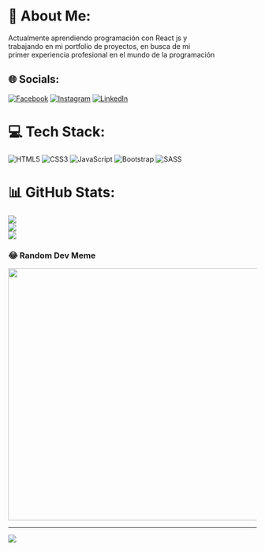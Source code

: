 # 💫 About Me:
Actualmente aprendiendo programación con React js y<br>trabajando en mi portfolio de proyectos, en busca de mi <br>primer experiencia profesional en el mundo de la programación


## 🌐 Socials:
[![Facebook](https://img.shields.io/badge/Facebook-%231877F2.svg?logo=Facebook&logoColor=white)](https://facebook.com/LeandroMartínez) [![Instagram](https://img.shields.io/badge/Instagram-%23E4405F.svg?logo=Instagram&logoColor=white)](https://instagram.com/leandrogastoon) [![LinkedIn](https://img.shields.io/badge/LinkedIn-%230077B5.svg?logo=linkedin&logoColor=white)](https://www.linkedin.com/in/leandro-mart%C3%ADnez-6b3b26234) 

# 💻 Tech Stack:
![HTML5](https://img.shields.io/badge/html5-%23E34F26.svg?style=for-the-badge&logo=html5&logoColor=white) ![CSS3](https://img.shields.io/badge/css3-%231572B6.svg?style=for-the-badge&logo=css3&logoColor=white) ![JavaScript](https://img.shields.io/badge/javascript-%23323330.svg?style=for-the-badge&logo=javascript&logoColor=%23F7DF1E) ![Bootstrap](https://img.shields.io/badge/bootstrap-%23563D7C.svg?style=for-the-badge&logo=bootstrap&logoColor=white) ![SASS](https://img.shields.io/badge/SASS-hotpink.svg?style=for-the-badge&logo=SASS&logoColor=white)
# 📊 GitHub Stats:
![](https://github-readme-stats.vercel.app/api?username=leandrogastoon&theme=dark&hide_border=false&include_all_commits=false&count_private=false)<br/>
![](https://github-readme-streak-stats.herokuapp.com/?user=leandrogastoon&theme=dark&hide_border=false)<br/>
![](https://github-readme-stats.vercel.app/api/top-langs/?username=leandrogastoon&theme=dark&hide_border=false&include_all_commits=false&count_private=false&layout=compact)

### 😂 Random Dev Meme
<img src="https://random-memer.herokuapp.com/" width="512px"/>

---
[![](https://visitcount.itsvg.in/api?id=leandrogastoon&icon=2&color=6)](https://visitcount.itsvg.in)

<!-- Proudly created with GPRM ( https://gprm.itsvg.in ) -->
